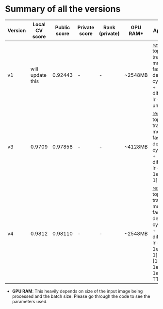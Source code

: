 Summary of all the versions
===========================

| Version | Local CV score | Public score | Private score | Rank (private) | GPU RAM* | Approach                                                                                    |
|---------|----------------|--------------|---------------|----------------|----------|---------------------------------------------------------------------------------------------|
| v1      |  will update this    | 0.92443        | -             | -              | ~2548MB      | [resnet50](https://github.com/KaimingHe/deep-residual-networks), top-down trafo, mostly fastai defaults - cyclical lr + differential lr - with unfreeze. |
| v3      |  0.9709    | 0.97858        | -             | -              | ~4128MB      | [resnet50](https://github.com/KaimingHe/deep-residual-networks), top-down trafo, mostly fastai defaults - cyclical lr + differential lr - [1e-5, 1e-3, 1e-1] + TTA |
| v4      |  0.9812    | 0.98110        | -             | -              | ~2548MB      | [resnet50](https://github.com/KaimingHe/deep-residual-networks), top-down trafo, mostly fastai defaults - cyclical lr + differential lr - [1e-4, 1e-2, 1e-1] plus [1e-18, 1e-12, 1e-10] + TTA |

* **GPU RAM**: This heavily depends on size of the input image being processed and the batch size. Please go through the code to see the parameters used.
